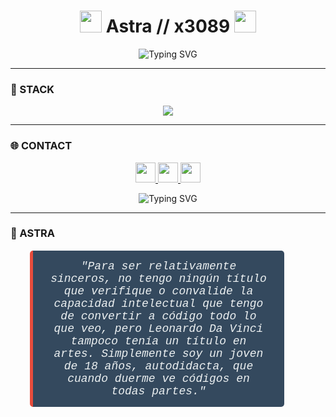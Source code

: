 <h1 align="center">
  <img src="https://cdn.discordapp.com/emojis/1356328082109239528.png?size=96" height="35"/>
  <span>Astra // x3089</span>
  <img src="https://cdn.discordapp.com/emojis/1344981169799692430.png?size=96" height="35"/>
</h1>

<p align="center">
  <img src="https://readme-typing-svg.demolab.com?font=Share+Tech+Mono&size=22&duration=3000&pause=1000&color=00FF00&center=true&vCenter=true&width=500&lines=Developer+%F0%9F%92%BB;Cyber+Builder+%F0%9F%94%A5;Signal+Over+Noise" alt="Typing SVG" />
</p>

---

### 🧠 STACK

<p align="center">
  <img src="https://skillicons.dev/icons?i=html,css,js,python,nodejs,bash,sqlite,linux,git,docker,vscode,go,rust,github,powershell&theme=dark" />
</p>


---

### 🌐 CONTACT

<p align="center">
  
  <a href="https://www.instagram.com/lvs.6n" target="_blank">
    <img src="https://github.com/user-attachments/assets/5fc12883-a26c-481a-8c2a-f5022cd48990" height="32" />
  </a>
  
  <a href="https://discord.com/users/1344058511163916381" target="_blank">
    <img src="https://github.com/user-attachments/assets/882b75e3-fbe4-4689-a625-8a9655dfe82b" height="32" />
  </a>
  
  <a href="https://x3089.github.io/" target="_blank">
    <img src="https://cdn.discordapp.com/emojis/1356374956325208104.png?size=96" height="32" />
  </a>
</p>

<p align="center">
  <img src="https://readme-typing-svg.demolab.com?font=Fira+Code&size=28&duration=4000&pause=1000&color=FF5733&center=true&vCenter=true&width=600&lines=NO+ORIGIN+•+NO+LIMIT+•+JUST+CODE;Unstoppable+Developer+🚀;Code+is+my+life+💻" alt="Typing SVG" />
</p>

---

### 💬 ASTRA

<p align="center">
  <blockquote style="font-family: 'Courier New', monospace; font-size: 18px; font-style: italic; color: #ecf0f1; background-color: #34495e; padding: 15px 25px; border-left: 5px solid #e74c3c; border-radius: 5px; width: 70%; text-align: center;">
    "Para ser relativamente sinceros, no tengo ningún título que verifique o convalide la capacidad intelectual que tengo de convertir a código todo lo que veo, 
    pero Leonardo Da Vinci tampoco tenía un título en artes. Simplemente soy un joven de 18 años, autodidacta, que cuando duerme ve códigos en todas partes."
  </blockquote>
</p>
